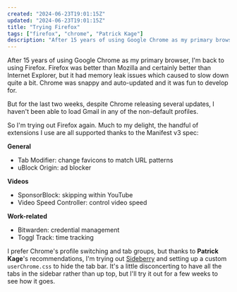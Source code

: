 ```yaml
---
created: "2024-06-23T19:01:15Z"
updated: "2024-06-23T19:01:15Z"
title: "Trying Firefox"
tags: ["firefox", "chrome", "Patrick Kage"]
description: "After 15 years of using Google Chrome as my primary browser, I'm back to using Firefox."
---
```


After 15 years of using Google Chrome as my primary browser, I'm back to using Firefox. Firefox was better than Mozilla and certainly better than Internet Explorer, but it had memory leak issues which caused to slow down quite a bit. Chrome was snappy and auto-updated and it was fun to develop for.

But for the last two weeks, despite Chrome releasing several updates, I haven't been able to load Gmail in any of the non-default profiles.

So I'm trying out Firefox again. Much to my delight, the handful of extensions I use are all supported thanks to the Manifest v3 spec:

**General**

- Tab Modifier: change favicons to match URL patterns
- uBlock Origin: ad blocker

**Videos**

- SponsorBlock: skipping within YouTube
- Video Speed Controller: control video speed

**Work-related**

- Bitwarden: credential management
- Toggl Track: time tracking

I prefer Chrome's profile switching and tab groups, but thanks to **Patrick Kage**'s recommendations, I'm trying out [Sideberry](https://github.com/mbnuqw/sidebery) and setting up a custom `userChrome.css` to hide the tab bar. It's a little disconcerting to have all the tabs in the sidebar rather than up top, but I'll try it out for a few weeks to see how it goes.
